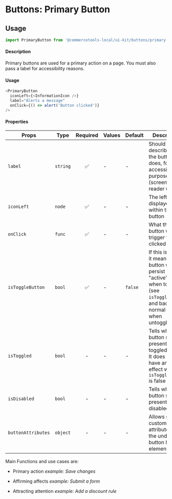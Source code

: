 # Buttons: Primary Button

## Usage

```js
import PrimaryButton from '@commercetools-local/ui-kit/buttons/primary-button';
```

#### Description

Primary buttons are used for a primary action on a page. You must also pass a
label for accessibility reasons.

#### Usage

```js
<PrimaryButton
  iconLeft={<InformationIcon />}
  label="Alerts a message"
  onClick={() => alert('Button clicked')}
/>
```

#### Properties

| Props              | Type     | Required | Values | Default | Description                                                                                                                                      |
| ------------------ | -------- | :------: | ------ | ------- | ------------------------------------------------------------------------------------------------------------------------------------------------ |
| `label`            | `string` |    ✅    | -      | -       | Should describe what the button does, for accessibility purposes (screen-reader users)                                                           |
| `iconLeft`         | `node`   |    ✅    | -      | -       | The left icon displayed within the button                                                                                                        |
| `onClick`          | `func`   |    ✅    | -      | -       | What the button will trigger when clicked                                                                                                        |
| `isToggleButton`   | `bool`   |    ✅    | -      | `false` | If this is active, it means the button will persist in an "active" state when toggled (see `isToggled`), and back to normal state when untoggled |
| `isToggled`        | `bool`   |    -     | -      | -       | Tells when the button should present a toggled state. It does not have any effect when `isToggleButton` is false                                 |
| `isDisabled`       | `bool`   |    -     | -      | -       | Tells when the button should present a disabled state                                                                                            |
| `buttonAttributes` | `object` |    -     | -      | -       | Allows setting custom attributes on the underlying button html element                                                                           |

Main Functions and use cases are:

* Primary action _example: Save changes_

* Affirming affects _example: Submit a form_

* Attracting attention _example: Add a discount rule_
